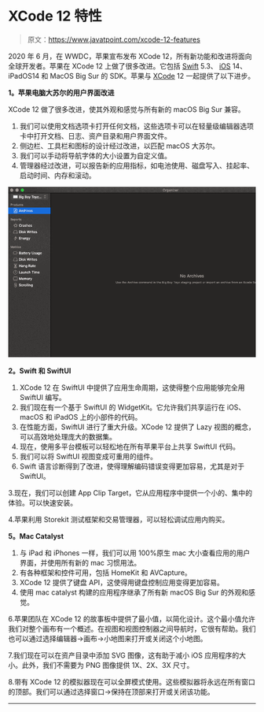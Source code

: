 # XCode 12 特性

> 原文：<https://www.javatpoint.com/xcode-12-features>

2020 年 6 月，在 WWDC，苹果宣布发布 XCode 12，所有新功能和改进将面向全球开发者。苹果在 XCode 12 上做了很多改进。它包括 [Swift](https://www.javatpoint.com/swift-tutorial) 5.3、 [iOS](https://www.javatpoint.com/ios-development-using-swift) 14、iPadOS14 和 MacOS Big Sur 的 SDK。苹果与 [XCode](https://www.javatpoint.com/ios-introduction-to-xcode-ide) 12 一起提供了以下进步。

**1。苹果电脑大苏尔的用户界面改进**

XCode 12 做了很多改进，使其外观和感觉与所有新的 macOS Big Sur 兼容。

1.  我们可以使用文档选项卡打开任何文档，这些选项卡可以在轻量级编辑器选项卡中打开文档、日志、资产目录和用户界面文件。
2.  侧边栏、工具栏和图标的设计经过改进，以匹配 macOS 大苏尔。
3.  我们可以手动将导航字体的大小设置为自定义值。
4.  管理器经过改进，可以报告新的应用指标，如电池使用、磁盘写入、挂起率、启动时间、内存和滚动。

![XCode 12 Features](img/2595d968cb6172262bf276ce54564cf1.png)

**2。Swift 和 SwiftUI**

1.  XCode 12 在 SwiftUI 中提供了应用生命周期，这使得整个应用能够完全用 SwiftUI 编写。
2.  我们现在有一个基于 SwiftUI 的 WidgetKit。它允许我们共享运行在 iOS、macOS 和 iPadOS 上的小部件的代码。
3.  在性能方面，SwiftUI 进行了重大升级。XCode 12 提供了 Lazy 视图的概念，可以高效地处理庞大的数据集。
4.  现在，使用多平台模板可以轻松地在所有苹果平台上共享 SwiftUI 代码。
5.  我们可以将 SwiftUI 视图变成可重用的组件。
6.  Swift 语言诊断得到了改进，使得理解编码错误变得更加容易，尤其是对于 SwiftUI。

3.现在，我们可以创建 App Clip Target，它从应用程序中提供一个小的、集中的体验。可以快速安装。

4.苹果利用 Storekit 测试框架和交易管理器，可以轻松调试应用内购买。

**5。Mac Catalyst**

1.  与 iPad 和 iPhones 一样，我们可以用 100%原生 mac 大小查看应用的用户界面，并使用所有新的 mac 习惯用法。
2.  有各种框架和控件可用，包括 HomeKit 和 AVCapture。
3.  XCode 12 提供了键盘 API，这使得用键盘控制应用变得更加容易。
4.  使用 mac catalyst 构建的应用程序继承了所有新 macOS Big Sur 的外观和感觉。

6.苹果团队在 XCode 12 的故事板中提供了最小值，以简化设计。这个最小值允许我们对整个画布有一个概述。在视图和视图控制器之间导航时，它很有帮助。我们也可以通过选择编辑器->画布->小地图来打开或关闭这个小地图。

7.我们现在可以在资产目录中添加 SVG 图像，这有助于减小 iOS 应用程序的大小。此外，我们不需要为 PNG 图像提供 1X、2X、3X 尺寸。

8.带有 XCode 12 的模拟器现在可以全屏模式使用。这些模拟器将永远在所有窗口的顶部。我们可以通过选择窗口->保持在顶部来打开或关闭该功能。

* * *